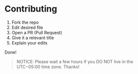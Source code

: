 # Contributing 
1. Fork the repo
2. Edit desired file
3. Open a PR (Pull Request)
4. Give it a relevant title
5. Explain your edits

Done!
> NOTICE: Please wait a few hours if you DO NOT live in the UTC−05:00 time zone. Thanks!


